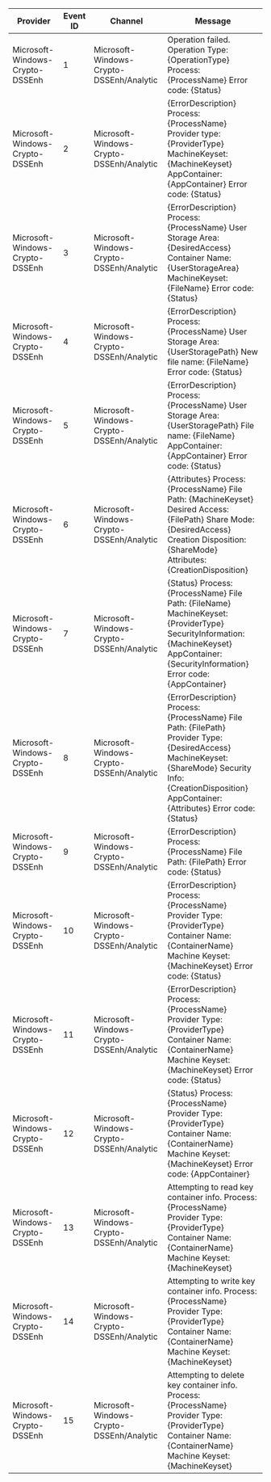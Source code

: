 Provider                         |  Event ID  |  Channel                                   |  Message
---------------------------------|------------|--------------------------------------------|-----------------------------------------------------------------------------------------------------------------------------------------------------------------------------------------------------------------------
Microsoft-Windows-Crypto-DSSEnh  |  1         |  Microsoft-Windows-Crypto-DSSEnh/Analytic  |  Operation failed. Operation Type: 	{OperationType} Process: 	{ProcessName} Error code: 	{Status}
Microsoft-Windows-Crypto-DSSEnh  |  2         |  Microsoft-Windows-Crypto-DSSEnh/Analytic  |  {ErrorDescription} Process: 	{ProcessName} Provider type: 	{ProviderType} MachineKeyset: 	{MachineKeyset} AppContainer: 	{AppContainer} Error code: 	{Status}
Microsoft-Windows-Crypto-DSSEnh  |  3         |  Microsoft-Windows-Crypto-DSSEnh/Analytic  |  {ErrorDescription} Process: 	{ProcessName} User Storage Area: 	{DesiredAccess} Container Name: 	{UserStorageArea} MachineKeyset: 	{FileName} Error code: 	{Status}
Microsoft-Windows-Crypto-DSSEnh  |  4         |  Microsoft-Windows-Crypto-DSSEnh/Analytic  |  {ErrorDescription} Process: 	{ProcessName} User Storage Area: 	{UserStoragePath} New file name: 	{FileName} Error code: 	{Status}
Microsoft-Windows-Crypto-DSSEnh  |  5         |  Microsoft-Windows-Crypto-DSSEnh/Analytic  |  {ErrorDescription} Process: 	{ProcessName} User Storage Area: 	{UserStoragePath} File name: 	{FileName} AppContainer: 	{AppContainer} Error code: 	{Status}
Microsoft-Windows-Crypto-DSSEnh  |  6         |  Microsoft-Windows-Crypto-DSSEnh/Analytic  |  {Attributes} Process: 	{ProcessName} File Path: 	{MachineKeyset} Desired Access: 	{FilePath} Share Mode: 	{DesiredAccess} Creation Disposition: 	{ShareMode} Attributes: 	{CreationDisposition}
Microsoft-Windows-Crypto-DSSEnh  |  7         |  Microsoft-Windows-Crypto-DSSEnh/Analytic  |  {Status} Process: 	{ProcessName} File Path: 	{FileName} MachineKeyset: 	{ProviderType} SecurityInformation: 	{MachineKeyset} AppContainer: 	{SecurityInformation} Error code: 	{AppContainer}
Microsoft-Windows-Crypto-DSSEnh  |  8         |  Microsoft-Windows-Crypto-DSSEnh/Analytic  |  {ErrorDescription} Process: 	{ProcessName} File Path: 	{FilePath} Provider Type: 	{DesiredAccess} MachineKeyset: 	{ShareMode} Security Info: 	{CreationDisposition} AppContainer: 	{Attributes} Error code: 	{Status}
Microsoft-Windows-Crypto-DSSEnh  |  9         |  Microsoft-Windows-Crypto-DSSEnh/Analytic  |  {ErrorDescription} Process: 	{ProcessName} File Path: 	{FilePath} Error code: 	{Status}
Microsoft-Windows-Crypto-DSSEnh  |  10        |  Microsoft-Windows-Crypto-DSSEnh/Analytic  |  {ErrorDescription} Process: 	{ProcessName} Provider Type: 	{ProviderType} Container Name: 	{ContainerName} Machine Keyset: 	{MachineKeyset} Error code: 	{Status}
Microsoft-Windows-Crypto-DSSEnh  |  11        |  Microsoft-Windows-Crypto-DSSEnh/Analytic  |  {ErrorDescription} Process: 	{ProcessName} Provider Type: 	{ProviderType} Container Name: 	{ContainerName} Machine Keyset: 	{MachineKeyset} Error code: 	{Status}
Microsoft-Windows-Crypto-DSSEnh  |  12        |  Microsoft-Windows-Crypto-DSSEnh/Analytic  |  {Status} Process: 	{ProcessName} Provider Type: 	{ProviderType} Container Name: 	{ContainerName} Machine Keyset: 	{MachineKeyset} Error code: 	{AppContainer}
Microsoft-Windows-Crypto-DSSEnh  |  13        |  Microsoft-Windows-Crypto-DSSEnh/Analytic  |  Attempting to read key container info. Process: 	{ProcessName} Provider Type: 	{ProviderType} Container Name: 	{ContainerName} Machine Keyset: 	{MachineKeyset}
Microsoft-Windows-Crypto-DSSEnh  |  14        |  Microsoft-Windows-Crypto-DSSEnh/Analytic  |  Attempting to write key container info. Process: 	{ProcessName} Provider Type: 	{ProviderType} Container Name: 	{ContainerName} Machine Keyset: 	{MachineKeyset}
Microsoft-Windows-Crypto-DSSEnh  |  15        |  Microsoft-Windows-Crypto-DSSEnh/Analytic  |  Attempting to delete key container info. Process: 	{ProcessName} Provider Type: 	{ProviderType} Container Name: 	{ContainerName} Machine Keyset: 	{MachineKeyset}